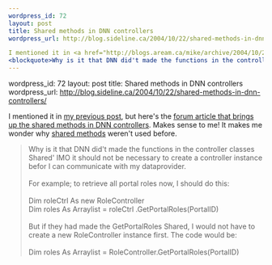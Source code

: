 ```yaml
--- 
wordpress_id: 72
layout: post
title: Shared methods in DNN controllers
wordpress_url: http://blog.sideline.ca/2004/10/22/shared-methods-in-dnn-controllers/

I mentioned it in <a href="http://blogs.aream.ca/mike/archive/2004/10/21/225.aspx">my previous post</a>, but here's the <a href="http://www.asp.net/Forums/ShowPost.aspx'tabindex=1&amp;amp;PostID=698188">forum article that brings up the shared methods in DNN controllers</a>. Makes sense to me! It makes me wonder why <a href="http://www.developerfusion.com/show/1047/5/">shared methods</a> weren't used before. 
<blockquote>Why is it that DNN did't made the functions in the controller classes Shared' IMO it should not be necessary to create a controller instance befor I can communicate with my dataprovider. <br /><br />For example; to retrieve all portal roles now, I should do this: <br /><br />Dim roleCtrl As new RoleController <br />Dim roles As Arraylist = roleCtrl .GetPortalRoles(PortalID) <br /><br />But if they had made the GetPortalRoles Shared, I would not have to create a new RoleController instance first. The code would be: <br /><br />Dim roles As Arraylist = RoleController.GetPortalRoles(PortalID) </blockquote>
--- 
```

wordpress_id: 72
layout: post
title: Shared methods in DNN controllers
wordpress_url: http://blog.sideline.ca/2004/10/22/shared-methods-in-dnn-controllers/

I mentioned it in <a href="http://blogs.aream.ca/mike/archive/2004/10/21/225.aspx">my previous post</a>, but here's the <a href="http://www.asp.net/Forums/ShowPost.aspx'tabindex=1&amp;amp;PostID=698188">forum article that brings up the shared methods in DNN controllers</a>. Makes sense to me! It makes me wonder why <a href="http://www.developerfusion.com/show/1047/5/">shared methods</a> weren't used before. 
<blockquote>Why is it that DNN did't made the functions in the controller classes Shared' IMO it should not be necessary to create a controller instance befor I can communicate with my dataprovider. <br /><br />For example; to retrieve all portal roles now, I should do this: <br /><br />Dim roleCtrl As new RoleController <br />Dim roles As Arraylist = roleCtrl .GetPortalRoles(PortalID) <br /><br />But if they had made the GetPortalRoles Shared, I would not have to create a new RoleController instance first. The code would be: <br /><br />Dim roles As Arraylist = RoleController.GetPortalRoles(PortalID) </blockquote>
